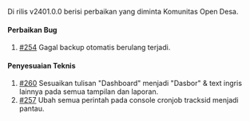 Di rilis v2401.0.0 berisi perbaikan yang diminta Komunitas Open Desa.

#### Perbaikan Bug
1. [#254](https://github.com/OpenSID/pantau/issues/254) Gagal backup otomatis berulang terjadi.

#### Penyesuaian Teknis
1. [#260](https://github.com/OpenSID/pantau/issues/260) Sesuaikan tulisan "Dashboard" menjadi "Dasbor" & text ingris lainnya pada semua tampilan dan laporan.
2. [#257](https://github.com/OpenSID/pantau/issues/257) Ubah semua perintah pada console cronjob tracksid menjadi pantau.